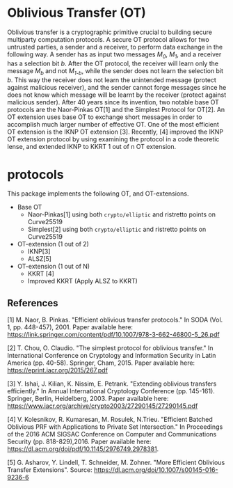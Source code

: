 # Oblivious Transfer (OT)
Oblivious transfer is a cryptographic primitive crucial to building secure multiparty computation protocols. A secure OT protocol allows for two untrusted parties, a sender and a receiver, to perform data exchange in the following way. A sender has as input two messages _M<sub>0</sub>_, _M<sub>1</sub>_, and a receiver has a selection bit _b_. After the OT protocol, the receiver will learn only the message _M<sub>b</sub>_ and not _M<sub>1-b</sub>_, while the sender does not learn the selection bit _b_. This way the receiver does not learn the unintended message (protect against malicious receiver), and the sender cannot forge messages since he does not know which message will be learnt by the receiver (protect against malicious sender).
After 40 years since its invention, two notable base OT protocols are the Naor-Pinkas OT[1] and the Simplest Protocol for OT[2]. An OT extension uses base OT to exchange short messages in order to accomplish much larger number of effective OT. One of the most efficient OT extension is the IKNP OT extension [3]. Recently, [4] improved the IKNP OT extension protocol by using examining the protocol in a code theoretic lense, and extended IKNP to KKRT 1 out of n OT extension.

# protocols
This package implements the following OT, and OT-extensions.

* Base OT
    * Naor-Pinkas[1] using both `crypto/elliptic` and ristretto points on Curve25519
    * Simplest[2] using both `crypto/elliptic` and ristretto points on Curve25519
* OT-extension (1 out of 2)
    * IKNP[3]
    * ALSZ[5]
* OT-extension (1 out of N)
    * KKRT [4]
    * Improved KKRT (Apply ALSZ to KKRT)

## References

[1] M. Naor, B. Pinkas. "Efficient oblivious transfer protocols." In SODA (Vol. 1, pp. 448-457), 2001. Paper available here: https://link.springer.com/content/pdf/10.1007/978-3-662-46800-5_26.pdf

[2] T. Chou, O. Claudio. "The simplest protocol for oblivious transfer." In International Conference on Cryptology and Information Security in Latin America (pp. 40-58). Springer, Cham, 2015. Paper available here: https://eprint.iacr.org/2015/267.pdf

[3] Y. Ishai, J. Kilian, K. Nissim, E. Petrank. "Extending oblivious transfers efficiently." In Annual International Cryptology Conference (pp. 145-161). Springer, Berlin, Heidelberg, 2003. Paper available here: https://www.iacr.org/archive/crypto2003/27290145/27290145.pdf

[4] V. Kolesnikov, R. Kumaresan, M. Rosulek, N.Trieu. "Efficient Batched Oblivious PRF with Applications to Private Set Intersection." In Proceedings of the 2016 ACM SIGSAC Conference on Computer and Communications Security (pp. 818-829),2016. Paper available here: https://dl.acm.org/doi/pdf/10.1145/2976749.2978381.

[5] G. Asharov, Y. Lindell, T. Schneider, M. Zohner. "More Efficient Oblivious Transfer Extensions". Source: https://dl.acm.org/doi/10.1007/s00145-016-9236-6
